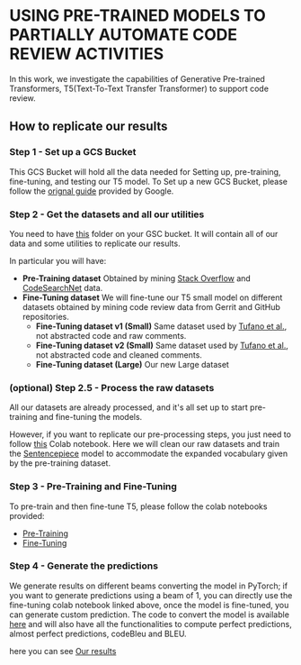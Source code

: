 # USING PRE-TRAINED MODELS TO PARTIALLY AUTOMATE CODE REVIEW ACTIVITIES

In this work, we investigate the capabilities of Generative Pre-trained Transformers, T5(Text-To-Text Transfer Transformer) to support code review.

## How to replicate our results

### Step 1 - Set up a GCS Bucket 
This GCS Bucket will hold all the data needed for Setting up, pre-training, fine-tuning, and testing our T5 model.
To Set up a new GCS Bucket, please follow the [orignal guide](https://cloud.google.com/storage/docs/quickstart-console.) provided by Google. 

### Step 2 - Get the datasets and all our utilities
You need to have [this](https://zenodo.org/record/4812785) folder on your GSC bucket. It will contain all of our data and some utilities to replicate our results.

In particular you will have:
- **Pre-Training dataset** Obtained by mining [Stack Overflow](https://www.brentozar.com/archive/2015/10/how-to-download-the-stack-overflow-database-via-bittorrent/) and [CodeSearchNet](https://github.com/github/CodeSearchNet) data. 
- **Fine-Tuning dataset** We will fine-tune our T5 small model on different datasets obtained by mining code review data from Gerrit and GitHub repositories.
   - **Fine-Tuning dataset v1 (Small)**
Same dataset used by [Tufano et al.](https://arxiv.org/abs/2101.02518), not abstracted code and raw comments. 
   - **Fine-Tuning dataset v2 (Small)**
Same dataset used by [Tufano et al.](https://arxiv.org/abs/2101.02518), not abstracted code and cleaned comments.
   - **Fine-Tuning dataset (Large)**
Our new Large dataset 

### (optional) Step 2.5 - Process the raw datasets
All our datasets are already processed, and it's all set up to start pre-training and fine-tuning the models.

However, if you want to replicate our pre-processing steps, you just need to follow [this](https://github.com/masies/CRA/blob/main/Replication_package_PreProcessing.ipynb) Colab notebook.  Here we will clean our raw datasets and train the [Sentencepiece](https://github.com/google/sentencepiece/blob/master/python/README.md) model to accommodate the expanded vocabulary given by the pre-training dataset.

### Step 3 - Pre-Training and Fine-Tuning
To pre-train and then fine-tune T5, please follow the colab notebooks provided:

- [Pre-Training](https://github.com/masies/CRA/blob/main/Replication_package_PreTraining.ipynb)
- [Fine-Tuning](https://github.com/masies/CRA/blob/main/Replication_package_FineTuning.ipynb)

### Step 4 - Generate the predictions
We generate results on different beams converting the model in PyTorch; if you want to generate predictions using a beam of 1, you can directly use the fine-tuning colab notebook linked above, once the model is fine-tuned, you can generate custom prediction. 
The code to convert the model is available [here](https://github.com/masies/CRA/blob/main/Replication_package_pytorchConversion.ipynb) and will also have all the functionalities to compute perfect predictions, almost perfect predictions, codeBleu and BLEU.

here you can see [Our results](https://docs.google.com/spreadsheets/d/1JBdZZaGhOSGLIKkZjkEWvRudg-TIWCuaeYTxGnTPOyE/edit?usp=sharing)
